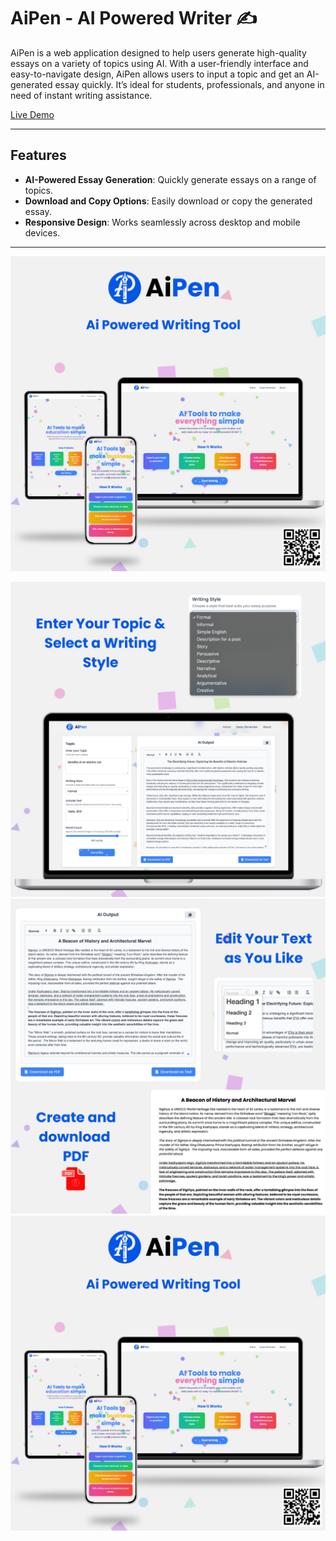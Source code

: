# AiPen - AI Powered Writer ✍️

AiPen is a web application designed to help users generate high-quality essays on a variety of topics using AI. With a user-friendly interface and easy-to-navigate design, AiPen allows users to input a topic and get an AI-generated essay quickly. It’s ideal for students, professionals, and anyone in need of instant writing assistance.

[Live Demo](https://aipenapp.netlify.app/)

---

## Features

- **AI-Powered Essay Generation**: Quickly generate essays on a range of topics.
- **Download and Copy Options**: Easily download or copy the generated essay.
- **Responsive Design**: Works seamlessly across desktop and mobile devices.

---

![Home Page](./about/1.png)

![Home Page](./about/2.png)
![Home Page](./about/3.png)
![Home Page](./about/1.png)

